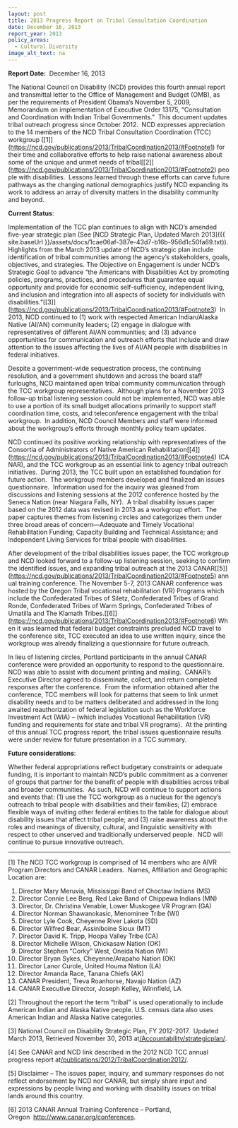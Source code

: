 ```yaml
---
layout: post
title: 2013 Progress Report on Tribal Consultation Coordination
date: December 16, 2013
report_year: 2013
policy_areas:
  - Cultural Diversity
image_alt_text: na
---
```

**Report Date:**  December 16, 2013

The National Council on Disability (NCD) provides this fourth annual report and transmittal letter to the Office of Management and Budget (OMB), as per the requirements of President Obama’s November 5, 2009, Memorandum on implementation of Executive Order 13175, “Consultation and Coordination with Indian Tribal Governments.”  This document updates tribal outreach progress since October 2012.  NCD expresses appreciation to the 14 members of the NCD Tribal Consultation Coordination (TCC) workgroup [\[1]](https://ncd.gov/publications/2013/TribalCoordination2013/#Footnote1) for their time and collaborative efforts to help raise national awareness about some of the unique and unmet needs of tribal[\[2]](https://ncd.gov/publications/2013/TribalCoordination2013/#Footnote2) people with disabilities.  Lessons learned through these efforts can carve future pathways as the changing national demographics justify NCD expanding its work to address an array of diversity matters in the disability community and beyond.

**Current Status**: 

Implementation of the TCC plan continues to align with NCD’s amended five-year strategic plan (See [NCD Strategic Plan, Updated March 2013]({{ site.baseUrl }}/assets/docs/1cae06af-387e-43d7-b16b-956d1c50fa69.txt)). Highlights from the March 2013 update of NCD’s strategic plan include identification of tribal communities among the agency’s stakeholders, goals, objectives, and strategies. The Objective on Engagement is under NCD’s Strategic Goal to advance “the Americans with Disabilities Act by promoting policies, programs, practices, and procedures that guarantee equal opportunity and provide for economic self-sufficiency, independent living, and inclusion and integration into all aspects of society for individuals with disabilities.”[\[3]](https://ncd.gov/publications/2013/TribalCoordination2013/#Footnote3)  In 2013, NCD continued to (1) work with respected American Indian/Alaska Native (AI/AN) community leaders; (2) engage in dialogue with representatives of different AI/AN communities; and (3) advance opportunities for communication and outreach efforts that include and draw attention to the issues affecting the lives of AI/AN people with disabilities in federal initiatives.

Despite a government-wide sequestration process, the continuing resolution, and a government shutdown and across the board staff furloughs, NCD maintained open tribal community communication through the TCC workgroup representatives.  Although plans for a November 2013 follow-up tribal listening session could not be implemented, NCD was able to use a portion of its small budget allocations primarily to support staff coordination time, costs, and teleconference engagement with the tribal workgroup.  In addition, NCD Council Members and staff were informed about the workgroup’s efforts through monthly policy team updates.

NCD continued its positive working relationship with representatives of the Consortia of Administrators of Native American Rehabilitation[\[4]](https://ncd.gov/publications/2013/TribalCoordination2013/#Footnote4) (CANAR), and the TCC workgroup as an essential link to agency tribal outreach initiatives.  During 2013, the TCC built upon an established foundation for future action.  The workgroup members developed and finalized an issues questionnaire.  Information used for the inquiry was gleaned from discussions and listening sessions at the 2012 conference hosted by the Seneca Nation (near Niagara Falls, NY).  A tribal disability issues paper based on the 2012 data was revised in 2013 as a workgroup effort.  The paper captures themes from listening circles and categorizes them under three broad areas of concern—Adequate and Timely Vocational Rehabilitation Funding; Capacity Building and Technical Assistance; and Independent Living Services for tribal people with disabilities.

After development of the tribal disabilities issues paper, the TCC workgroup and NCD looked forward to a follow-up listening session, seeking to confirm the identified issues, and expanding tribal outreach at the 2013 CANAR[\[5]](https://ncd.gov/publications/2013/TribalCoordination2013/#Footnote5) annual training conference. The November 5-7, 2013 CANAR conference was hosted by the Oregon Tribal vocational rehabilitation (VR) Programs which include the Confederated Tribes of Siletz, Confederated Tribes of Grand Ronde, Confederated Tribes of Warm Springs, Confederated Tribes of Umatilla and The Klamath Tribes.[\[6]](https://ncd.gov/publications/2013/TribalCoordination2013/#Footnote6) When it was learned that federal budget constraints precluded NCD travel to the conference site, TCC executed an idea to use written inquiry, since the workgroup was already finalizing a questionnaire for future outreach.

In lieu of listening circles, Portland participants in the annual CANAR conference were provided an opportunity to respond to the questionnaire. NCD was able to assist with document printing and mailing.  CANAR’s Executive Director agreed to disseminate, collect, and return completed responses after the conference.  From the information obtained after the conference, TCC members will look for patterns that seem to link unmet disability needs and to be matters deliberated and addressed in the long awaited reauthorization of federal legislation such as the Workforce Investment Act (WIA) – (which includes Vocational Rehabilitation (VR) funding and requirements for state and tribal VR programs).  At the printing of this annual TCC progress report, the tribal issues questionnaire results were under review for future presentation in a TCC summary. 

**Future considerations**:  

Whether federal appropriations reflect budgetary constraints or adequate funding, it is important to maintain NCD’s public commitment as a convener of groups that partner for the benefit of people with disabilities across tribal and broader communities.  As such, NCD will continue to support actions and events that: (1) use the TCC workgroup as a nucleus for the agency’s outreach to tribal people with disabilities and their families; (2) embrace flexible ways of inviting other federal entities to the table for dialogue about disability issues that affect tribal people; and (3) raise awareness about the roles and meanings of diversity, cultural, and linguistic sensitivity with respect to other unserved and traditionally underserved people.  NCD will continue to pursue innovative outreach.

- - -

[](<>)\[1] The NCD TCC workgroup is comprised of 14 members who are AIVR Program Directors and CANAR Leaders.  Names, Affiliation and Geographic Location are:

1. Director Mary Meruvia, Mississippi Band of Choctaw Indians (MS)
2. Director Connie Lee Berg, Red Lake Band of Chippewa Indians (MN)
3. Director, Dr. Christina Venable, Lower Muskogee VR Program (GA)
4. Director Norman Shawanokasic, Menominee Tribe (WI)
5. Director Lyle Cook, Cheyenne River Lakota (SD)
6. Director Wilfred Bear, Assiniboine Sioux (MT)
7. Director David K. Tripp, Hoopa Valley Tribe (CA)
8. Director Michelle Wilson, Chickasaw Nation (OK)
9. Director Stephen “Corky” West, Oneida Nation (WI)
10. Director Bryan Sykes, Cheyenne/Arapaho Nation (OK)
11. Director Lanor Curole, United Houma Nation (LA)
12. Director Amanda Race, Tanana Chiefs (AK)
13. CANAR President, Treva Roanhorse, Navajo Nation (AZ)
14. CANAR Executive Director, Joseph Kelley, Winnfield, LA

[](<>)\[2] Throughout the report the term “tribal” is used operationally to include American Indian and Alaska Native people. U.S. census data also uses American Indian and Alaska Native categories.

[](<>)\[3] National Council on Disability Strategic Plan, FY 2012-2017.  Updated March 2013, Retrieved November 30, 2013 at[/Accountability/strategicplan/](https://ncd.gov/Accountability/strategicplan/).

[](<>)\[4] See CANAR and NCD link described in the 2012 NCD TCC annual progress report at[/publications/2012/TribalCoordination2012/](https://ncd.gov/publications/2012/TribalCoordination2012/).

[](<>)\[5] Disclaimer – The issues paper, inquiry, and summary responses do not reflect endorsement by NCD nor CANAR, but simply share input and expressions by people living and working with disability issues on tribal lands around this country.

[](<>)\[6] 2013 CANAR Annual Training Conference – Portland, Oregon  <http://www.canar.org/conferences>.
